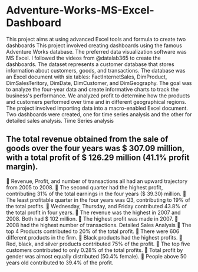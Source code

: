 # Adventure-Works-MS-Excel-Dashboard
This project aims at using advanced Excel tools and formula to create two dashboards
This project involved creating dashboards using the famous Adventure Works database. The preferred data visualization software was MS Excel. I followed the videos from @datalab365 to create the dashboards. The dataset represents a customer database that stores information about customers, goods, and transactions. The database was an Excel document with six tables: FactInternetSales, DimProduct, DimSalesTeritory, DimDate, DimCustomer, and DimGeography.
The goal was to analyze the four-year data and create informative charts to track the business's performance. We analyzed profit to determine how the products and customers performed over time and in different geographical regions. The project involved importing data into a macro-enabled Excel document. Two dashboards were created, one for time series analysis and the other for detailed sales analysis.
Time Series analysis
##	The total revenue obtained from the sale of goods over the four years was $ 307.09 million, with a total profit of $ 126.29 million (41.1% profit margin). 
	Revenue, Profit, and number of transactions all had an upward trajectory from 2005 to 2008.
	The second quarter had the highest profit, contributing 31% of the total earnings in the four years ($ 39.30) million.
	The least profitable quarter in the four years was Q3, contributing to 19% of the total profits.
	Wednesday, Thursday, and Friday contributed 43.8% of the total profit in four years.
	The revenue was the highest in 2007 and 2008. Both had $ 102 million.
	The highest profit was made in 2007.
	2008 had the highest number of transactions.
Detailed Sales Analysis
	The top 4 Products contributed to 20% of the total profit.
	There were 606 different products in the firm.
	Black products had the highest profits.
	Red, black, and silver products contributed 75% of the profit.
	The top five customers contributed to only 0.28% of the total profits.
	Total profit by gender was almost equally distributed (50.4% female).
	People above 50 years old contributed to 39.4% of the profit.




